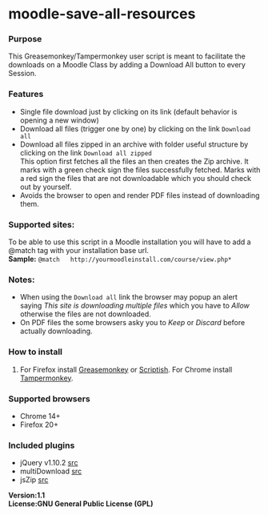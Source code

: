 moodle-save-all-resources
=========================

<h3>Purpose</h3>
This Greasemonkey/Tampermonkey user script is meant to facilitate the downloads on a Moodle Class by adding a Download All button to every Session.

<h3>Features</h3>
<ul>
    <li>Single file download just by clicking on its link (default behavior is opening a new window)</li>
    <li>Download all files (trigger one by one) by clicking on the link <code>Download all</code></li>
    <li>Download all files zipped in an archive with folder useful structure  by clicking on the link <code>Download all zipped</code><br/>
    This option first fetches all the files an then creates the Zip archive. It marks with a green check sign the files successfully fetched. Marks with a red sign the files that are not downloadable which you should check out by yourself.
    </li>
    <li>Avoids the browser to open and render PDF files instead of downloading them.</li>
</ul>

<h3>Supported sites:</h3>
To be able to use this script in a Moodle installation you will have to add a @match tag with your installation base url.<br/>
<b>Sample:</b>
<code>@match   http://yourmoodleinstall.com/course/view.php*</code>

<h3>Notes:</h3>
<ul>
    <li>When using the <code>Download all</code> link the browser may popup an alert saying <em>This site is downloading multiple files</em> which you have to <em>Allow</em> otherwise the files are not downloaded.</li>
    <li>On PDF files the some browsers asky you to <em>Keep</em> or <em>Discard</em> before actually downloading.</li>
</ul>

<h3>How to install</h3>
<ol>
    <li>For Firefox install <a href="https://addons.mozilla.org/en-US/firefox/addon/greasemonkey/">Greasemonkey</a> or <a href="https://addons.mozilla.org/en-US/firefox/addon/scriptish/">Scriptish</a>. For Chrome install <a href="https://chrome.google.com/webstore/detail/dhdgffkkebhmkfjojejmpbldmpobfkfo">Tampermonkey</a>.</li>
</ol>


<h3>Supported browsers</h3>
<ul>
    <li>Chrome 14+</li>
    <li>Firefox 20+</li>
</ul>

<h3>Included plugins</h3>
<ul>
    <li>jQuery v1.10.2 <a href="https://ajax.googleapis.com/ajax/libs/jquery/1.10.2/jquery.min.js">src</a></li>
    <li>multiDownload <a href="https://rawgit.com/sapeish/multiDownload/use-a-download/jquery.multiDownload.js">src</a></li>
    <li>jsZip <a href="https://rawgit.com/Trekky12/jszip/load-from-url/jszip.js">src</a></li>
</ul>

<b>Version:<b>1.1
<br/>
<b>License:<b>GNU General Public License (GPL)
